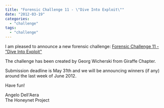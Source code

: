 ```yaml
---
title: "Forensic Challenge 11 - \"Dive Into Exploit\""
date: "2012-03-19"
categories: 
  - "challenge"
tags: 
  - "challenge"
---
```


I am pleased to announce a new forensic challenge: [Forensic Challenge 11 - "Dive Into Exploit"](https://honeynet.org/node/829)  
  
The challenge has been created by Georg Wicherski from Giraffe Chapter.  
  
Submission deadline is May 31th and we will be announcing winners (if any) around the last week of June 2012. 
  
Have fun!  
  
Angelo Dell'Aera  
The Honeynet Project

